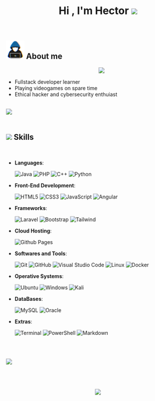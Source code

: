 
<h1 align="center"><b>Hi , I'm Hector </b><img src="https://media.giphy.com/media/hvRJCLFzcasrR4ia7z/giphy.gif" width="35"></h1>

<br>

	
## <picture><img src = "https://github.com/0xAbdulKhalid/0xAbdulKhalid/raw/main/assets/mdImages/about_me.gif" width = 50px></picture> **About me**

<picture> <img align="right" src="https://media.tenor.com/kqlEI-zeRL4AAAAC/pixelart.gif" width = 250px></picture>

<br>

- Fullstack developer learner
- Playing videogames on spare time
- Ethical hacker and cybersecurity enthuiast
<br><br>

<img src="https://user-images.githubusercontent.com/73097560/115834477-dbab4500-a447-11eb-908a-139a6edaec5c.gif"><br><br>

## <img src="https://media2.giphy.com/media/QssGEmpkyEOhBCb7e1/giphy.gif?cid=ecf05e47a0n3gi1bfqntqmob8g9aid1oyj2wr3ds3mg700bl&rid=giphy.gif" width ="25"><b> Skills</b>
<br>

<p align="center">

- **Languages**:
  
    ![Java](https://img.shields.io/badge/Java%20-FF9E0F.svg?style=for-the-badge&logo=java&logoColor=white)
    ![PHP](https://img.shields.io/badge/php%20-777BB4.svg?style=for-the-badge&logo=php&logoColor=white)
    ![C++](https://img.shields.io/badge/C++%20-%2300599C.svg?style=for-the-badge&logo=c%2B%2B&logoColor=white)
    ![Python](https://img.shields.io/badge/Python%20-%2314354C.svg?style=for-the-badge&logo=python&logoColor=white)
    
   
- **Front-End Development**:

   ![HTML5](https://img.shields.io/badge/HTML5%20-%23E34F26.svg?style=for-the-badge&logo=html5&logoColor=white)
   ![CSS3](https://img.shields.io/badge/CSS%20-%231572B6.svg?style=for-the-badge&logo=css3&logoColor=white)
   ![JavaScript](https://img.shields.io/badge/JavaScript%20-%23F7DF1E.svg?style=for-the-badge&logo=javascript&logoColor=black)
   ![Angular](https://img.shields.io/badge/Angular%20-DD0031.svg?style=for-the-badge&logo=angular&logoColor=white)
	
- **Frameworks**:
	
   ![Laravel](https://img.shields.io/badge/Laravel-FF2D20.svg?style=for-the-badge&logo=laravel&logoColor=white)
   ![Bootstrap](https://img.shields.io/badge/Bootstrap-7952B3.svg?style=for-the-badge&logo=bootstrap&logoColor=white)
   ![Tailwind](https://img.shields.io/badge/Tailwind-06B6D4.svg?style=for-the-badge&logo=tailwind-css&logoColor=white)

- **Cloud Hosting**:

    ![Github Pages](https://img.shields.io/badge/GitHub%20Pages-%23327FC7.svg?style=for-the-badge&logo=github&logoColor=white)
    
- **Softwares and Tools**:

    ![Git](https://img.shields.io/badge/git-%23F05033.svg?style=for-the-badge&logo=git&logoColor=white)
    ![GitHub](https://img.shields.io/badge/github-%23121011.svg?style=for-the-badge&logo=github&logoColor=white)
    ![Visual Studio Code](https://img.shields.io/badge/Visual%20Studio%20Code-0078d7.svg?style=for-the-badge&logo=visual-studio-code&logoColor=white)
    ![Linux](https://img.shields.io/badge/Linux-FCC624?style=for-the-badge&logo=linux&logoColor=black) 
    ![Docker](https://img.shields.io/badge/Docker-2496ED.svg?style=for-the-badge&logo=docker&logoColor=white)
  
- **Operative Systems**:
  
    ![Ubuntu](https://img.shields.io/badge/Ubuntu-E95420.svg?style=for-the-badge&logo=ubuntu&logoColor=white)
    ![Windows](https://img.shields.io/badge/Windows-0078D6.svg?style=for-the-badge&logo=windows&logoColor=white)
    ![Kali](https://img.shields.io/badge/Kali-557C94.svg?style=for-the-badge&logo=kali-linux&logoColor=white)
  
 - **DataBases**:
  
    ![MySQL](https://img.shields.io/badge/MySQL-4479A1.svg?style=for-the-badge&logo=mysql&logoColor=white)
    ![Oracle](https://img.shields.io/badge/Oracle-F80000.svg?style=for-the-badge&logo=oracle&logoColor=white)
  
- **Extras**:

    ![Terminal](https://img.shields.io/badge/Terminal-241F31.svg?style=for-the-badge&logo=gnome-terminal&logoColor=white)
    ![PowerShell](https://img.shields.io/badge/Powershell-5391FE.svg?style=for-the-badge&logo=powershell&logoColor=white)
    ![Markdown](https://img.shields.io/badge/markdown-000000.svg?style=for-the-badge&logo=markdown&logoColor=white)   


</p>

<br>
<br>

<img src="https://user-images.githubusercontent.com/73097560/115834477-dbab4500-a447-11eb-908a-139a6edaec5c.gif"><br><br>

<br>

<p align="center">
<img align=center src="https://github-readme-stats.vercel.app/api?username=hcrbg&show_icons=true&theme=radical)"> </img>
</p>
